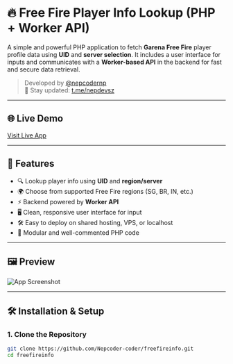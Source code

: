 # 🔥 Free Fire Player Info Lookup (PHP + Worker API)

A simple and powerful PHP application to fetch **Garena Free Fire** player profile data using **UID** and **server selection**. It includes a user interface for inputs and communicates with a **Worker-based API** in the backend for fast and secure data retrieval.

> Developed by [@nepcodernp](https://github.com/nepcodernp)  
> 📢 Stay updated: [t.me/nepdevsz](https://t.me/nepdevsz)

---

## 🌐 Live Demo

[Visit Live App](https://freefireinfo.wt.cs)

---

## 🎯 Features

- 🔍 Lookup player info using **UID** and **region/server**
- 🌍 Choose from supported Free Fire regions (SG, BR, IN, etc.)
- ⚡ Backend powered by **Worker API**
- 🖥️ Clean, responsive user interface for input
- 🛠️ Easy to deploy on shared hosting, VPS, or localhost
- 🧩 Modular and well-commented PHP code

---

## 🖼️ Preview

![App Screenshot](https://i.ibb.co/TxKRxZ0/image.png)

---

## 🛠️ Installation & Setup

### 1. Clone the Repository

```bash
git clone https://github.com/Nepcoder-coder/freefireinfo.git
cd freefireinfo
